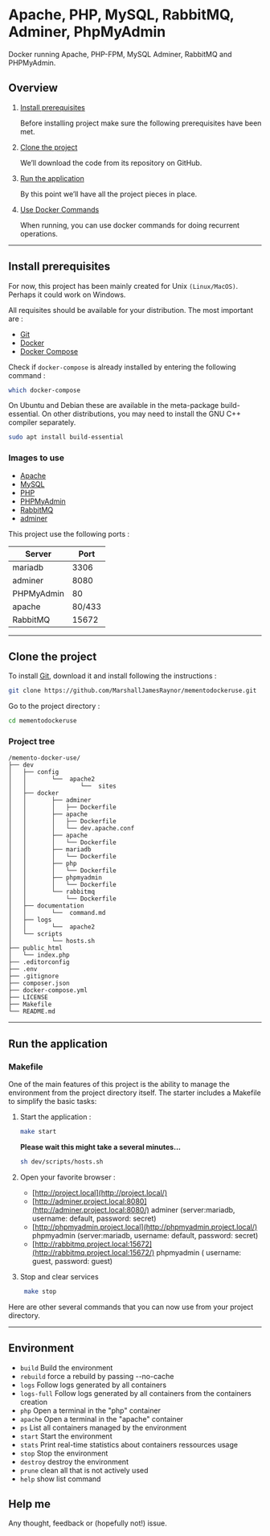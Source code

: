 # Apache, PHP, MySQL, RabbitMQ, Adminer, PhpMyAdmin
Docker running Apache, PHP-FPM, MySQL Adminer, RabbitMQ and PHPMyAdmin.

## Overview

1. [Install prerequisites](#install-prerequisites)

    Before installing project make sure the following prerequisites have been met.

2. [Clone the project](#clone-the-project)

    We’ll download the code from its repository on GitHub.

3. [Run the application](#run-the-application)

    By this point we’ll have all the project pieces in place.

4. [Use Docker Commands](#use-docker-commands)

    When running, you can use docker commands for doing recurrent operations.

___

## Install prerequisites

For now, this project has been mainly created for Unix `(Linux/MacOS)`. Perhaps it could work on Windows.

All requisites should be available for your distribution. The most important are :

* [Git](https://git-scm.com/downloads)
* [Docker](https://docs.docker.com/engine/installation/)
* [Docker Compose](https://docs.docker.com/compose/install/)

Check if `docker-compose` is already installed by entering the following command : 

```sh
which docker-compose
```

On Ubuntu and Debian these are available in the meta-package build-essential. On other distributions, you may need to install the GNU C++ compiler separately.

```sh
sudo apt install build-essential
```

### Images to use

* [Apache](https://hub.docker.com/_/httpd)
* [MySQL](https://hub.docker.com/_/mysql/)
* [PHP](https://hub.docker.com/_/php)
* [PHPMyAdmin](https://hub.docker.com/r/phpmyadmin/phpmyadmin/)
* [RabbitMQ](https://hub.docker.com/_/rabbitmq/)
* [adminer](https://hub.docker.com/_/adminer)

This project use the following ports :

| Server     | Port |
|------------|------|
| mariadb    | 3306 |
| adminer    | 8080   |
| PHPMyAdmin | 80     |
| apache     | 80/433 |
| RabbitMQ   | 15672 |

___

## Clone the project

To install [Git](http://git-scm.com/book/en/v2/Getting-Started-Installing-Git), download it and install following the instructions :

```sh
git clone https://github.com/MarshallJamesRaynor/mementodockeruse.git
```

Go to the project directory :

```sh
cd mementodockeruse
```

### Project tree
```
/memento-docker-use/
├── dev
│   ├── config
│   │       └──  apache2
│   │               └──  sites
│   ├── docker
│   │       ├── adminer
│   │       │   ├── Dockerfile
│   │       ├── apache
│   │       │   ├── Dockerfile
│   │       │   └── dev.apache.conf
│   │       ├── apache
│   │       │   └── Dockerfile
│   │       ├── mariadb
│   │       │   └── Dockerfile
│   │       ├── php
│   │       │   └── Dockerfile
│   │       ├── phpmyadmin
│   │       │   └── Dockerfile
│   │       └── rabbitmq
│   │           └── Dockerfile
│   ├── documentation
│   │       └──  command.md
│   ├── logs
│   │       └──  apache2    
│   └── scripts
│           └── hosts.sh
├── public_html
│   └── index.php
├── .editorconfig
├── .env
├── .gitignore
├── composer.json  
├── docker-compose.yml    
├── LICENSE  
├── Makefile
└── README.md
```
___

## Run the application
### Makefile

One of the main features of this project is the ability to manage the environment from the project directory itself.
The starter includes a Makefile to simplify the basic tasks:


1. Start the application :

    ```sh
    make start
    ```

    **Please wait this might take a several minutes...**
    ```sh
    sh dev/scripts/hosts.sh
    ```


3. Open your favorite browser :

    * [http://project.local](http://project.local/)
    * [http://adminer.project.local:8080](http://adminer.project.local:8080/) adminer (server:mariadb, username: default, password: secret)
    * [http://phpmyadmin.project.local](http://phpmyadmin.project.local/) phpmyadmin (server:mariadb, username: default, password: secret)
    * [http://rabbitmq.project.local:15672](http://rabbitmq.project.local:15672/) phpmyadmin ( username: guest, password: guest)

4. Stop and clear services

    ```sh
     make stop
    ```

Here are  other several commands that you can now use from your project directory.

 ----------------------------------------------------------------------------
   Environment
 ----------------------------------------------------------------------------

- `build`                          Build the environment
- `rebuild`                        force a rebuild by passing --no-cache
- `logs`                           Follow logs generated by all containers
- `logs-full`                      Follow logs generated by all containers from the containers creation
- `php`                            Open a terminal in the "php" container
- `apache`                         Open a terminal in the "apache" container
- `ps`                             List all containers managed by the environment
- `start`                          Start the environment
- `stats`                          Print real-time statistics about containers ressources usage
- `stop`                           Stop the environment
- `destroy`                        destroy the environment
- `prune`                          clean all that is not actively used
- `help`                           show list command


## Help me

Any thought, feedback or (hopefully not!) issue.
